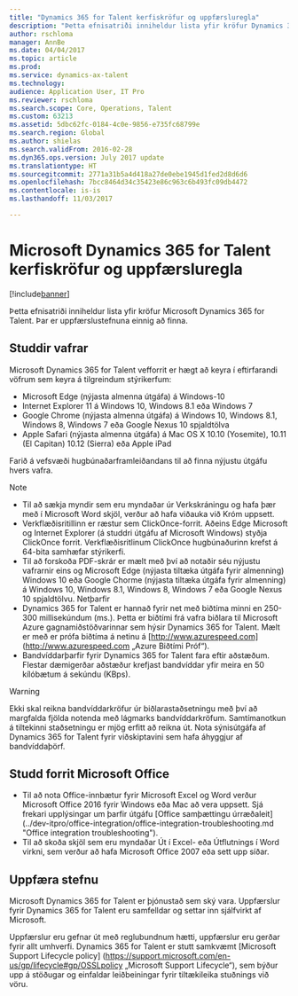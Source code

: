```yaml
---
title: "Dynamics 365 for Talent kerfiskröfur og uppfærsluregla"
description: "Þetta efnisatriði inniheldur lista yfir kröfur Dynamics 365 for Talent. Þar er uppfærslustefnuna einnig að finna."
author: rschloma
manager: AnnBe
ms.date: 04/04/2017
ms.topic: article
ms.prod: 
ms.service: dynamics-ax-talent
ms.technology: 
audience: Application User, IT Pro
ms.reviewer: rschloma
ms.search.scope: Core, Operations, Talent
ms.custom: 63213
ms.assetid: 5dbc62fc-0184-4c0e-9856-e735fc68799e
ms.search.region: Global
ms.author: shielas
ms.search.validFrom: 2016-02-28
ms.dyn365.ops.version: July 2017 update
ms.translationtype: HT
ms.sourcegitcommit: 2771a31b5a4d418a27de0ebe1945d1fed2d8d6d6
ms.openlocfilehash: 7bcc8464d34c35423e86c963c6b493fc09db4472
ms.contentlocale: is-is
ms.lasthandoff: 11/03/2017

---
```


# <a name="microsoft-dynamics-365-for-talent-system-requirements-and-update-policy"></a>Microsoft Dynamics 365 for Talent kerfiskröfur og uppfærsluregla

[!include[banner](includes/banner.md)]


Þetta efnisatriði inniheldur lista yfir kröfur Microsoft Dynamics 365 for Talent. Þar er uppfærslustefnuna einnig að finna.

## <a name="supported-web-browsers"></a>Studdir vafrar

Microsoft Dynamics 365 for Talent vefforrit er hægt að keyra í eftirfarandi vöfrum sem keyra á tilgreindum stýrikerfum: 

*   Microsoft Edge (nýjasta almenna útgáfa) á Windows-10
*   Internet Explorer 11 á Windows 10, Windows 8.1 eða Windows 7
*   Google Chrome (nýjasta almenna útgáfa) á Windows 10, Windows 8.1, Windows 8, Windows 7 eða Google Nexus 10 spjaldtölva
*   Apple Safari (nýjasta almenna útgáfa) á Mac OS X 10.10 (Yosemite), 10.11 (El Capitan) 10.12 (Sierra) eða Apple iPad

Farið á vefsvæði hugbúnaðarframleiðandans til að finna nýjustu útgáfu hvers vafra. 

> [!NOTE]
> * Til að sækja myndir sem eru myndaðar úr Verkskráningu og hafa þær með í Microsoft Word skjöl, verður að hafa viðauka við Króm uppsett. 
> * Verkflæðisritillinn er ræstur sem ClickOnce-forrit. Aðeins Edge Microsoft og Internet Explorer (á studdri útgáfu af Microsoft Windows) styðja ClickOnce forrit. Verkflæðisritlinum ClickOnce hugbúnaðurinn krefst á 64-bita samhæfar stýrikerfi.
> * Til að forskoða PDF-skrár er mælt með því að notaðir séu nýjustu vafrarnir eins og Microsoft Edge (nýjasta tiltæka útgáfa fyrir almenning) Windows 10 eða Google Chorme (nýjasta tiltæka útgáfa fyrir almenning) á Windows 10, Windows 8.1, Windows 8, Windows 7 eða Google Nexus 10 spjaldtölvu.
Netþarfir
> * Dynamics 365 for Talent er hannað fyrir net með biðtíma minni en 250-300 millisekúndum (ms.). Þetta er biðtími frá vafra biðlara til Microsoft Azure gagnamiðstöðvarinnar sem hýsir Dynamics 365 for Talent. Mælt er með er prófa biðtíma á netinu á [http://www.azurespeed.com] (http://www.azurespeed.com „Azure Biðtími Próf“).
> * Bandvíddarþarfir fyrir Dynamics 365 for Talent fara eftir aðstæðum. Flestar dæmigerðar aðstæður krefjast bandvíddar yfir meira en 50 kílóbætum á sekúndu (KBps).

> [!WARNING]
> Ekki skal reikna bandvíddarkröfur úr biðlarastaðsetningu með því að margfalda fjölda notenda með lágmarks bandvíddarkröfum. Samtímanotkun á tiltekinni staðsetningu er mjög erfitt að reikna út. Nota sýnisútgáfa af Dynamics 365 for Talent fyrir viðskiptavini sem hafa áhyggjur af bandvíddaþörf.

## <a name="supported-microsoft-office-applications"></a>Studd forrit Microsoft Office

*   Til að nota Office-innbætur fyrir Microsoft Excel og Word verður Microsoft Office 2016 fyrir Windows eða Mac að vera uppsett. Sjá frekari upplýsingar um þarfir útgáfu [Office samþættingu úrræðaleit] (../dev-itpro/office-integration/office-integration-troubleshooting.md "Office integration troubleshooting").
*   Til að skoða skjöl sem eru myndaðar Út í Excel- eða Útflutnings í Word virkni, sem verður að hafa Microsoft Office 2007 eða sett upp síðar.

## <a name="update-policy"></a>Uppfæra stefnu

Microsoft Dynamics 365 for Talent er þjónustað sem ský vara. Uppfærslur fyrir Dynamics 365 for Talent eru samfelldar og settar inn sjálfvirkt af Microsoft.

Uppfærslur eru gefnar út með reglubundnum hætti, uppfærslur eru gerðar fyrir allt umhverfi.  Dynamics 365 for Talent er stutt samkvæmt [Microsoft Support Lifecycle policy] (https://support.microsoft.com/en-us/gp/lifecycle#gp/OSSLpolicy „Microsoft Support Lifecycle“), sem býður upp á stöðugar og einfaldar leiðbeiningar fyrir tiltækileika stuðnings við vöru.

